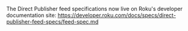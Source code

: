 The Direct Publisher feed specifications now live on Roku's developer documentation site: https://developer.roku.com/docs/specs/direct-publisher-feed-specs/feed-spec.md

